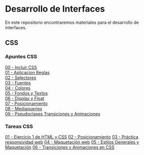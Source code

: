 ﻿# Desarrollo de Interfaces

En este repositorio encontraremos materiales para el desarrollo de interfaces.

## CSS

### Apuntes CSS

[00 - Incluir CSS](./02_CSS/Temario/00-incluir-css.md)  
[01 - Aplicacion Reglas](./02_CSS/Temario/01-aplicacion-reglas.md)  
[02 - Selectores](./02_CSS/Temario/02-selectores.md)  
[03 - Fuentes](./02_CSS/Temario/03-fuentes.md)  
[04 - Colores](./02_CSS/Temario/04-colores.md)  
[05 - Fondos y Textos](./02_CSS/Temario/05-fondos-y-textos.md)  
[06 - Display y Float](./02_CSS/Temario/06-display-y-float.md)  
[07 - Posicionamiento](./02_CSS/Temario/07-posicionamiento.md)  
[08 - Mediaqueries](./02_CSS/Temario/08-mediaqueries.md)  
[09 - Pseudoclases Transiciones y Animaciones](./02_CSS/Temario/09-pseudoclases-transiciones-y-animaciones.md)  

### Tareas CSS

[01 - Ejercicio 1 de HTML y CSS](./02_CSS/Ejercicios/Ej1/enunciado/enunciado.md)
[02 - Posicionamiento](./02_CSS/Ejercicios/Ej2/enunciado/enunciado.md)
[03 - Práctica responsividad web](./02_CSS/Ejercicios/Ej3/enunciado/enunciado.md)
[04 - Maquetación web](./02_CSS/Ejercicios/Ej4/enunciado/enunciado.md)
[05 - Estilos Generales y Maquetación](./02_CSS/Ejercicios/Ej5/enunciado/enunciado.md)
[06 - Transiciones y Animaciones en CSS](./02_CSS/Ejercicios/Ej6/enunciado/enunciado.md)